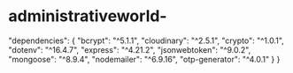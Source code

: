 # administrativeworld-
  "dependencies": {
    "bcrypt": "^5.1.1",
    "cloudinary": "^2.5.1",
    "crypto": "^1.0.1",
    "dotenv": "^16.4.7",
    "express": "^4.21.2",
    "jsonwebtoken": "^9.0.2",
    "mongoose": "^8.9.4",
    "nodemailer": "^6.9.16",
    "otp-generator": "^4.0.1"
  }
}